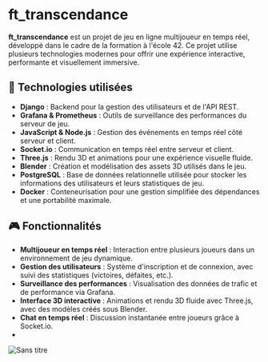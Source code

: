 # ft_transcendance

**ft_transcendance** est un projet de jeu en ligne multijoueur en temps réel, développé dans le cadre de la formation à l'école 42. Ce projet utilise plusieurs technologies modernes pour offrir une expérience interactive, performante et visuellement immersive.

## 🚀 Technologies utilisées

- **Django** : Backend pour la gestion des utilisateurs et de l'API REST.
- **Grafana & Prometheus** : Outils de surveillance des performances du serveur de jeu.
- **JavaScript & Node.js** : Gestion des événements en temps réel côté serveur et client.
- **Socket.io** : Communication en temps réel entre serveur et client.
- **Three.js** : Rendu 3D et animations pour une expérience visuelle fluide.
- **Blender** : Création et modélisation des assets 3D utilisés dans le jeu.
- **PostgreSQL** : Base de données relationnelle utilisée pour stocker les informations des utilisateurs et leurs statistiques de jeu.
- **Docker** : Conteneurisation pour une gestion simplifiée des dépendances et une portabilité maximale.

## 🎮 Fonctionnalités

- **Multijoueur en temps réel** : Interaction entre plusieurs joueurs dans un environnement de jeu dynamique.
- **Gestion des utilisateurs** : Système d'inscription et de connexion, avec suivi des statistiques (victoires, défaites, etc.).
- **Surveillance des performances** : Visualisation des données de trafic et de performance via Grafana.
- **Interface 3D interactive** : Animations et rendu 3D fluide avec Three.js, avec des modèles créés sous Blender.
- **Chat en temps réel** : Discussion instantanée entre joueurs grâce à Socket.io.
- 
![Sans titre](https://github.com/user-attachments/assets/174d0a7f-bacf-414d-bd8b-332caa0fc597)
